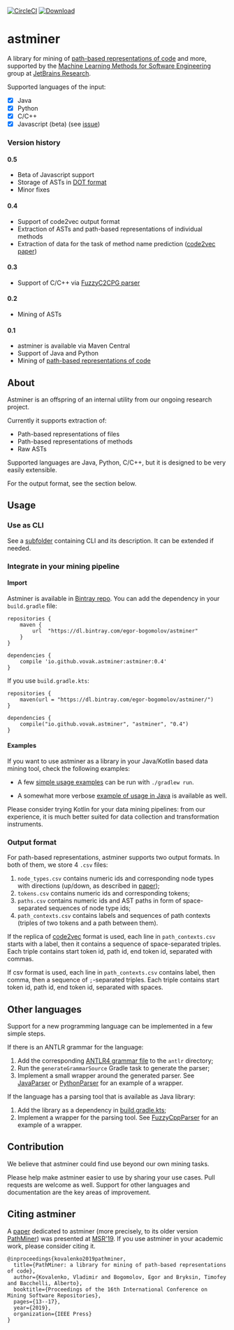 [![CircleCI](https://circleci.com/gh/vovak/astminer/tree/master.svg?style=svg)](https://circleci.com/gh/vovak/astminer/tree/master)
[ ![Download](https://api.bintray.com/packages/egor-bogomolov/astminer/astminer/images/download.svg) ](https://bintray.com/egor-bogomolov/astminer/astminer/_latestVersion)

# astminer
A library for mining of [path-based representations of code](https://arxiv.org/pdf/1803.09544.pdf) and more, supported by the [Machine Learning Methods for Software Engineering](https://research.jetbrains.org/groups/ml_methods) group at [JetBrains Research](https://research.jetbrains.org).

Supported languages of the input:

- [x] Java
- [x] Python
- [x] C/C++
- [x] Javascript (beta) (see [issue](https://github.com/vovak/astminer/issues/22))

### Version history

#### 0.5

* Beta of Javascript support
* Storage of ASTs in [DOT format](https://www.graphviz.org/doc/info/lang.html)
* Minor fixes

#### 0.4

* Support of code2vec output format
* Extraction of ASTs and path-based representations of individual methods
* Extraction of data for the task of method name prediction ([code2vec paper](https://arxiv.org/abs/1803.09473))

#### 0.3

* Support of C/C++ via [FuzzyC2CPG parser](https://github.com/ShiftLeftSecurity/fuzzyc2cpg)

#### 0.2

* Mining of ASTs

#### 0.1
* astminer is available via Maven Central
* Support of Java and Python
* Mining of [path-based representations of code](https://arxiv.org/pdf/1803.09544.pdf)


## About
Astminer is an offspring of an internal utility from our ongoing research project.

Currently it supports extraction of:
* Path-based representations of files
* Path-based representations of methods
* Raw ASTs

Supported languages are Java, Python, C/C++, but it is designed to be very easily extensible.

For the output format, see the section below.

## Usage

### Use as CLI

See a [subfolder](/astminer-cli) containing CLI and its description. It can be extended if needed.

### Integrate in your mining pipeline

#### Import

Astminer is available in [Bintray repo](https://bintray.com/egor-bogomolov/astminer/astminer). You can add the dependency in your `build.gradle` file:
```
repositories {
    maven {
        url  "https://dl.bintray.com/egor-bogomolov/astminer" 
    }
}

dependencies {
    compile 'io.github.vovak.astminer:astminer:0.4'
}
```

If you use `build.gradle.kts`:
```
repositories {
    maven(url = "https://dl.bintray.com/egor-bogomolov/astminer/")
}

dependencies {
    compile("io.github.vovak.astminer", "astminer", "0.4")
}
```

#### Examples

If you want to use astminer as a library in your Java/Kotlin based data mining tool, check the following examples:

* A few [simple usage examples](src/main/kotlin/astminer/examples) can be run with `./gradlew run`.

* A somewhat more verbose [example of usage in Java](src/main/kotlin/astminer/examples/AllJavaFiles.kt) is available as well. 

Please consider trying Kotlin for your data mining pipelines: from our experience, it is much better suited for data collection and transformation instruments.

### Output format

For path-based representations, astminer supports two output formats. In both of them, we store 4 `.csv` files:
1. `node_types.csv` contains numeric ids and corresponding node types with directions (up/down, as described in [paper](https://arxiv.org/pdf/1803.09544.pdf));
2. `tokens.csv` contains numeric ids and corresponding tokens;
3. `paths.csv` contains numeric ids and AST paths in form of space-separated sequences of node type ids;
4. `path_contexts.csv` contains labels and sequences of path contexts (triples of two tokens and a path between them).

If the replica of [code2vec](https://github.com/tech-srl/code2vec) format is used, each line in `path_contexts.csv` starts with a label, 
then it contains a sequence of space-separated triples. Each triple contains start token id, path id, end token id, separated with commas.

If csv format is used, each line in `path_contexts.csv` contains label, then comma, then a sequence of `;`-separated triples.
Each triple contains start token id, path id, end token id, separated with spaces.

## Other languages

Support for a new programming language can be implemented in a few simple steps.

If there is an ANTLR grammar for the language:
1. Add the corresponding [ANTLR4 grammar file](https://github.com/antlr/grammars-v4) to the `antlr` directory;
2. Run the `generateGrammarSource` Gradle task to generate the parser;
3. Implement a small wrapper around the generated parser.
See [JavaParser](src/main/kotlin/astminer/parse/antlr/java/JavaParser.kt) or [PythonParser](src/main/kotlin/astminer/parse/antlr/python/PythonParser.kt) for an example of a wrapper.

If the language has a parsing tool that is available as Java library:
1. Add the library as a dependency in [build.gradle.kts](/build.gradle.kts);
2. Implement a wrapper for the parsing tool.
See [FuzzyCppParser](src/main/kotlin/astminer/parse/cpp/FuzzyCppParser.kt) for an example of a wrapper.

## Contribution
We believe that astminer could find use beyond our own mining tasks.

Please help make astminer easier to use by sharing your use cases. Pull requests are welcome as well.
Support for other languages and documentation are the key areas of improvement.

## Citing astminer
A [paper](https://zenodo.org/record/2595271) dedicated to astminer (more precisely, to its older version [PathMiner](https://github.com/vovak/astminer/tree/pathminer)) was presented at [MSR'19](https://2019.msrconf.org/). 
If you use astminer in your academic work, please consider citing it.
```
@inproceedings{kovalenko2019pathminer,
  title={PathMiner: a library for mining of path-based representations of code},
  author={Kovalenko, Vladimir and Bogomolov, Egor and Bryksin, Timofey and Bacchelli, Alberto},
  booktitle={Proceedings of the 16th International Conference on Mining Software Repositories},
  pages={13--17},
  year={2019},
  organization={IEEE Press}
}
```
